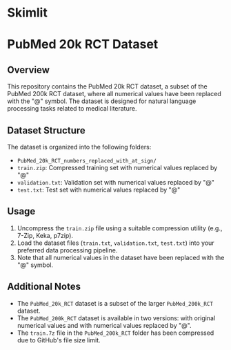 # Skimlit
# PubMed 20k RCT Dataset

## Overview
This repository contains the PubMed 20k RCT dataset, a subset of the PubMed 200k RCT dataset, where all numerical values have been replaced with the "@" symbol. The dataset is designed for natural language processing tasks related to medical literature.

## Dataset Structure
The dataset is organized into the following folders:

- `PubMed_20k_RCT_numbers_replaced_with_at_sign/`
 - `train.zip`: Compressed training set with numerical values replaced by "@"
 - `validation.txt`: Validation set with numerical values replaced by "@"
 - `test.txt`: Test set with numerical values replaced by "@"

## Usage
1. Uncompress the `train.zip` file using a suitable compression utility (e.g., 7-Zip, Keka, p7zip).
2. Load the dataset files (`train.txt`, `validation.txt`, `test.txt`) into your preferred data processing pipeline.
3. Note that all numerical values in the dataset have been replaced with the "@" symbol.

## Additional Notes
- The `PubMed_20k_RCT` dataset is a subset of the larger `PubMed_200k_RCT` dataset.
- The `PubMed_200k_RCT` dataset is available in two versions: with original numerical values and with numerical values replaced by "@".
- The `train.7z` file in the `PubMed_200k_RCT` folder has been compressed due to GitHub's file size limit.
